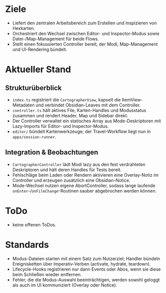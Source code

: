 # Ziele
- Liefert den zentralen Arbeitsbereich zum Erstellen und Inspizieren von Hexkarten.
- Orchestriert den Wechsel zwischen Editor- und Inspector-Modus sowie Datei-/Map-Management für beide Flows.
- Stellt einen fokussierten Controller bereit, der Modi, Map-Management und UI-Rendering bündelt.

# Aktueller Stand
## Strukturüberblick
- `index.ts` registriert die `CartographerView`, kapselt die ItemView-Metadaten und verbindet Obsidian-Leaves mit dem Controller.
- `controller.ts` hält aktives File, Karten-Handles und Modusstatus zusammen und rendert Header, Map und Sidebar direkt.
- Der Controller verwaltet ein statisches Array aus Mode-Deskriptoren mit Lazy-Imports für Editor- und Inspector-Modus.
- `editor/` bündelt Kartenwerkzeuge; der Travel-Workflow liegt nun in `apps/session-runner`.

## Integration & Beobachtungen
- `CartographerController` lädt Modi lazy aus den fest verdrahteten Deskriptoren und hält deren Handles für Tests bereit.
- Fehlschläge beim Laden oder Rendern aktivieren eine Overlay-Notiz im Controller und erzeugen zusätzlich eine Obsidian-Notice.
- Mode-Wechsel nutzen eigene AbortController, sodass lange laufende `onEnter`-/`onFileChange`-Routinen sauber abgebrochen werden können.

# ToDo
- keine offenen ToDos.

# Standards
- Modus-Dateien starten mit einem Satz zum Nutzerziel; Handler bündeln Ereignisketten über Imperativ-Verben (activate, hydrate, teardown).
- Lifecycle-Hooks registrieren nur dann Events oder Abos, wenn sie diese beim Schließen wieder entfernen.
- Fehler, die die Modus-Auswahl beeinträchtigen, werden sowohl geloggt als auch im UI kommuniziert (Overlay oder Notice).
